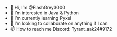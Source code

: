 - 👋 Hi, I’m @FlashGrey3000
- 👀 I’m interested in Java & Python
- 🌱 I’m currently learning Pyxel
- 💞️ I’m looking to collaborate on anything if I can
- 📫 How to reach me Discord: Tyrant_aak24#9172

<!---
FlashGrey3000/FlashGrey3000 is a ✨ special ✨ repository because its `README.md` (this file) appears on your GitHub profile.
You can click the Preview link to take a look at your changes.
--->
